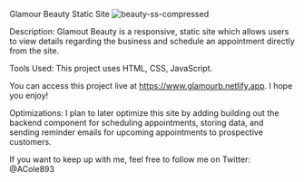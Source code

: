 Glamour Beauty Static Site
![beauty-ss-compressed](https://user-images.githubusercontent.com/94746691/172072110-40891eed-55bd-48e0-8c68-e97cb057db6d.jpg)

Description:
Glamout Beauty is a responsive, static site which allows users to view details regarding the business and schedule an appointment directly from the site. 

Tools Used:
This project uses HTML, CSS, JavaScript. 

You can access this project live at https://www.glamourb.netlify.app. I hope you enjoy!

Optimizations:
I plan to later optimize this site by adding building out the backend component for scheduling appointments, storing data, and sending reminder emails for upcoming appointments to prospective customers.


If you want to keep up with me, feel free to follow me on Twitter:  @ACole893
